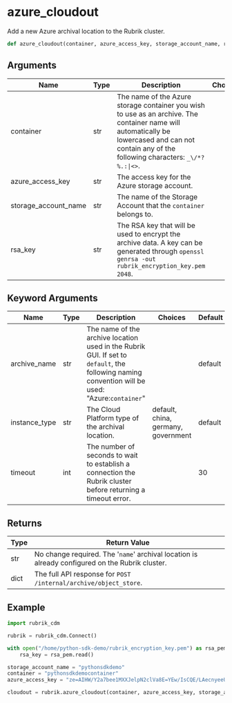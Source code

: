 # azure_cloudout

Add a new Azure archival location to the Rubrik cluster.
```py
def azure_cloudout(container, azure_access_key, storage_account_name, rsa_key, archive_name='default', instance_type='default', timeout=30)
```

## Arguments
| Name        | Type | Description                                                                 | Choices |
|-------------|------|-----------------------------------------------------------------------------|---------|
| container  | str  | The name of the Azure storage container you wish to use as an archive. The container name will automatically be lowercased and can not contain any of the following characters: `_\/*?%.:\|<>`. |         |
| azure_access_key  | str  | The access key for the Azure storage account. |         |
| storage_account_name  | str  | The name of the Storage Account that the `container` belongs to. |         |
| rsa_key  | str  | The RSA key that will be used to encrypt the archive data. A key can be generated through `openssl genrsa -out rubrik_encryption_key.pem 2048`. |         |
## Keyword Arguments
| Name        | Type | Description                                                                 | Choices | Default |
|-------------|------|-----------------------------------------------------------------------------|---------|---------|
| archive_name  | str  | The name of the archive location used in the Rubrik GUI. If set to `default`, the following naming convention will be used: "Azure:`container`"  |         |    default     |
| instance_type  | str  | The Cloud Platform type of the archival location.  |    default, china, germany, government     |    default      |
| timeout  | int  | The number of seconds to wait to establish a connection the Rubrik cluster before returning a timeout error.  |         |    30     |

## Returns
| Type | Return Value                                                                                   |
|------|-----------------------------------------------------------------------------------------------|
| str  | No change required. The '`name`' archival location is already configured on the Rubrik cluster. |
| dict  | The full API response for `POST /internal/archive/object_store`. |
## Example
```py
import rubrik_cdm

rubrik = rubrik_cdm.Connect()

with open("/home/python-sdk-demo/rubrik_encryption_key.pem") as rsa_pem:
    rsa_key = rsa_pem.read()

storage_account_name = "pythonsdkdemo"
container = "pythonsdkdemocontainer"
azure_access_key = "ze=AIHW/Y2a7bee1MXXJelpN2clVa8E=YEw/IsCQE/LAecnyeeUMF6I/9mIi27oRBjyuiespqUHT928jW+TiWYA=="

cloudout = rubrik.azure_cloudout(container, azure_access_key, storage_account_name, rsa_key)
```